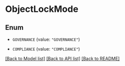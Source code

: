 # ObjectLockMode

## Enum


* `GOVERNANCE` (value: `"GOVERNANCE"`)

* `COMPLIANCE` (value: `"COMPLIANCE"`)


[[Back to Model list]](../README.md#documentation-for-models) [[Back to API list]](../README.md#documentation-for-api-endpoints) [[Back to README]](../README.md)


